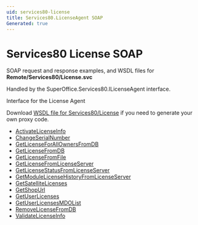 ```yaml
---
uid: services80-license
title: Services80.LicenseAgent SOAP
Generated: true
---
```


# Services80 License SOAP

SOAP request and response examples, and WSDL files for **Remote/Services80/License.svc**

Handled by the <see cref="T:SuperOffice.Services80.ILicenseAgent">SuperOffice.Services80.ILicenseAgent</see> interface.

Interface for the License Agent

Download [WSDL file for Services80/License](../Services80-License.md) if you need to generate your own proxy code.

* [ActivateLicenseInfo](ActivateLicenseInfo.md)
* [ChangeSerialNumber](ChangeSerialNumber.md)
* [GetLicenseForAllOwnersFromDB](GetLicenseForAllOwnersFromDB.md)
* [GetLicenseFromDB](GetLicenseFromDB.md)
* [GetLicenseFromFile](GetLicenseFromFile.md)
* [GetLicenseFromLicenseServer](GetLicenseFromLicenseServer.md)
* [GetLicenseStatusFromLicenseServer](GetLicenseStatusFromLicenseServer.md)
* [GetModuleLicenseHistoryFromLicenseServer](GetModuleLicenseHistoryFromLicenseServer.md)
* [GetSatelliteLicenses](GetSatelliteLicenses.md)
* [GetShopUrl](GetShopUrl.md)
* [GetUserLicenses](GetUserLicenses.md)
* [GetUserLicensesMDOList](GetUserLicensesMDOList.md)
* [RemoveLicenseFromDB](RemoveLicenseFromDB.md)
* [ValidateLicenseInfo](ValidateLicenseInfo.md)
